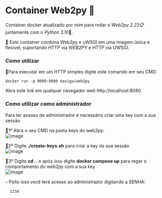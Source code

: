 # Container Web2py	:whale:
Container docker atualizado por mim para rodar o *Web2py 2.22*:clipboard: juntamente com o *Python 3.10*:snake:.   

 :pushpin: Este container combina Web2py e uWSGI em uma imagem única e flexivel, suportando HTTP via WEB2PY e HTTP via UWSGI.

### Como utilizar
 :small_red_triangle_down:Para executar em um HTTP simples digite este comando em seu CMD:
 
    docker run -p 8080:8080 daviga/web2py
    
 Abra este link em qualquer navegador web http://localhost:8080
    
### Como utilizar como administrador
  Para ter acesso de administrador é necessário criar uma key com a sua sessão  
  
  :small_red_triangle:1º Abra o seu CMD na pasta keys do web2py:  
  ![image](https://user-images.githubusercontent.com/86674827/160904285-be49888c-efa3-4eff-89de-2a18a2de30c3.png)  
  
  :small_red_triangle:2º Digite **./create-keys.sh** para criar a key da sua sessão  
  ![image](https://user-images.githubusercontent.com/86674827/160904545-d6728459-3e44-45ea-84db-f6401ce4c1c3.png)  

  :small_red_triangle:3º Digite **cd ..** e após isso digite **docker compose up** para reger o comportamento do web2py com a sua key  
  ![image](https://user-images.githubusercontent.com/86674827/160904977-b73d1165-1204-4339-994a-89a3facc9aba.png)
  
  :white_check_mark:Feito isso você terá acesso ao administrador digitando a SENHA:
  
      1234

  
